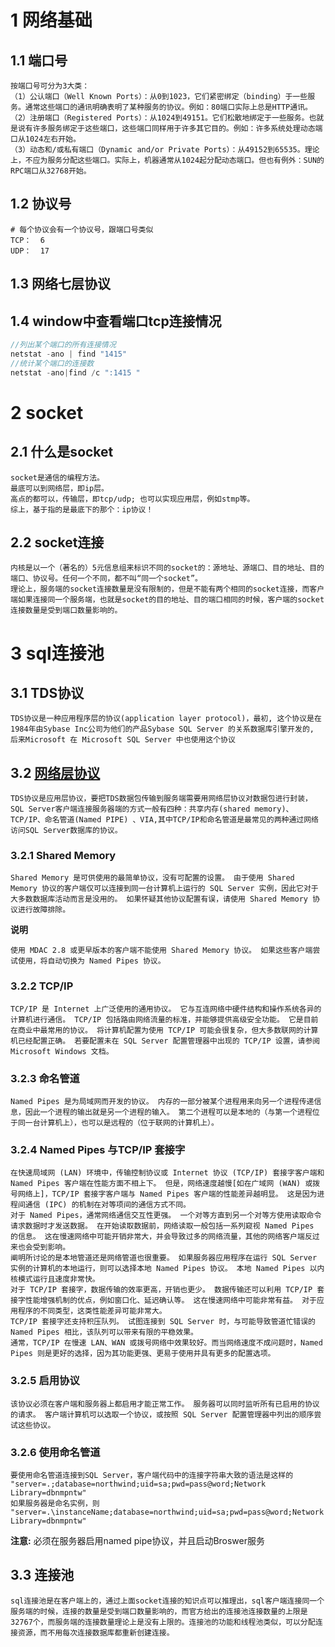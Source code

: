 # 1 网络基础
## 1.1 端口号
    按端口号可分为3大类：
    （1）公认端口（Well Known Ports）：从0到1023，它们紧密绑定（binding）于一些服务。通常这些端口的通讯明确表明了某种服务的协议。例如：80端口实际上总是HTTP通讯。
    （2）注册端口（Registered Ports）：从1024到49151。它们松散地绑定于一些服务。也就是说有许多服务绑定于这些端口，这些端口同样用于许多其它目的。例如：许多系统处理动态端口从1024左右开始。
    （3）动态和/或私有端口（Dynamic and/or Private Ports）：从49152到65535。理论上，不应为服务分配这些端口。实际上，机器通常从1024起分配动态端口。但也有例外：SUN的RPC端口从32768开始。
## 1.2 协议号
    # 每个协议会有一个协议号，跟端口号类似
    TCP：  6 
    UDP：  17

## 1.3 网络七层协议
## 1.4 window中查看端口tcp连接情况
```csharp
//列出某个端口的所有连接情况
netstat -ano | find "1415"
//统计某个端口的连接数
netstat -ano|find /c ":1415 "
```
# 2 socket
## 2.1 什么是socket
    socket是通信的编程方法。
    最底可以到网络层，即ip层。
    高点的都可以，传输层，即tcp/udp; 也可以实现应用层，例如stmp等。
    综上，基于指的是最底下的那个：ip协议！
## 2.2 socket连接
    内核是以一个（著名的）5元信息组来标识不同的socket的：源地址、源端口、目的地址、目的端口、协议号。任何一个不同，都不叫“同一个socket”。
    理论上，服务端的socket连接数量是没有限制的，但是不能有两个相同的socket连接，而客户端如果连接同一个服务端，也就是socket的目的地址、目的端口相同的时候，客户端的socket连接数量是受到端口数量影响的。
# 3 sql连接池
## 3.1 TDS协议
    TDS协议是一种应用程序层的协议(application layer protocol)，最初, 这个协议是在1984年由Sybase Inc公司为他们的产品Sybase SQL Server 的关系数据库引擎开发的, 后来Microsoft 在 Microsoft SQL Server 中也使用这个协议
## 3.2 [网络层协议](https://msdn.microsoft.com/zh-cn/library/ms187892.aspx)
    TDS协议是应用层协议，要把TDS数据包传输到服务端需要用网络层协议对数据包进行封装，SQL Server客户端连接服务器端的方式一般有四种：共享内存(shared memory)、TCP/IP、命名管道(Named PIPE) 、VIA,其中TCP/IP和命名管道是最常见的两种通过网络访问SQL Server数据库的协议。
### 3.2.1 Shared Memory
    Shared Memory 是可供使用的最简单协议，没有可配置的设置。 由于使用 Shared Memory 协议的客户端仅可以连接到同一台计算机上运行的 SQL Server 实例，因此它对于大多数数据库活动而言是没用的。 如果怀疑其他协议配置有误，请使用 Shared Memory 协议进行故障排除。

**说明**
    
    使用 MDAC 2.8 或更早版本的客户端不能使用 Shared Memory 协议。 如果这些客户端尝试使用，将自动切换为 Named Pipes 协议。

### 3.2.2 TCP/IP
    TCP/IP 是 Internet 上广泛使用的通用协议。 它与互连网络中硬件结构和操作系统各异的计算机进行通信。 TCP/IP 包括路由网络流量的标准，并能够提供高级安全功能。 它是目前在商业中最常用的协议。 将计算机配置为使用 TCP/IP 可能会很复杂，但大多数联网的计算机已经配置正确。 若要配置未在 SQL Server 配置管理器中出现的 TCP/IP 设置，请参阅 Microsoft Windows 文档。

### 3.2.3 命名管道
    Named Pipes 是为局域网而开发的协议。 内存的一部分被某个进程用来向另一个进程传递信息，因此一个进程的输出就是另一个进程的输入。 第二个进程可以是本地的（与第一个进程位于同一台计算机上），也可以是远程的（位于联网的计算机上）。

### 3.2.4 Named Pipes 与TCP/IP 套接字
    在快速局域网 (LAN) 环境中，传输控制协议或 Internet 协议 (TCP/IP) 套接字客户端和 Named Pipes 客户端在性能方面不相上下。 但是，网络速度越慢[如在广域网 (WAN) 或拨号网络上]，TCP/IP 套接字客户端与 Named Pipes 客户端的性能差异越明显。 这是因为进程间通信 (IPC) 的机制在对等项间的通信方式不同。
    对于 Named Pipes，通常网络通信交互性更强。 一个对等方直到另一个对等方使用读取命令请求数据时才发送数据。 在开始读取数据前，网络读取一般包括一系列窥视 Named Pipes 的信息。 这在慢速网络中可能开销非常大，并会导致过多的网络流量，其他的网络客户端反过来也会受到影响。
    阐明所讨论的是本地管道还是网络管道也很重要。 如果服务器应用程序在运行 SQL Server 实例的计算机的本地运行，则可以选择本地 Named Pipes 协议。 本地 Named Pipes 以内核模式运行且速度非常快。
    对于 TCP/IP 套接字，数据传输的效率更高，开销也更少。 数据传输还可以利用 TCP/IP 套接字性能增强机制的优点，例如窗口化、延迟确认等。 这在慢速网络中可能非常有益。 对于应用程序的不同类型，这类性能差异可能非常大。
    TCP/IP 套接字还支持积压队列。 试图连接到 SQL Server 时，与可能导致管道忙错误的 Named Pipes 相比，该队列可以带来有限的平稳效果。
    通常，TCP/IP 在慢速 LAN、WAN 或拨号网络中效果较好。而当网络速度不成问题时，Named Pipes 则是更好的选择，因为其功能更强、更易于使用并具有更多的配置选项。

### 3.2.5 启用协议
    该协议必须在客户端和服务器上都启用才能正常工作。 服务器可以同时监听所有已启用的协议的请求。 客户端计算机可以选取一个协议，或按照 SQL Server 配置管理器中列出的顺序尝试这些协议。

### 3.2.6 使用命名管道
    要使用命名管道连接到SQL Server，客户端代码中的连接字符串大致的语法是这样的
    "server=.;database=northwind;uid=sa;pwd=pass@word;Network Library=dbnmpntw"
    如果服务器是命名实例，则
    "server=.\instanceName;database=northwind;uid=sa;pwd=pass@word;Network Library=dbnmpntw"

**注意:** 必须在服务器启用named pipe协议，并且启动Broswer服务
## 3.3 连接池
    sql连接池是在客户端上的，通过上面socket连接的知识点可以推理出，sql客户端连接同一个服务端的时候，连接的数量是受到端口数量影响的，而官方给出的连接池连接数量的上限是32767个，而服务端的连接数量理论上是没有上限的。连接池的功能和线程池类似，可以分配连接资源，而不用每次连接数据库都重新创建连接。


